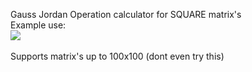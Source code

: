 Gauss Jordan Operation calculator for SQUARE matrix's <br />
Example use:
<br />
![](https://github.com/NickSevostiyanov/Gauss-Jordan-Calculator/blob/main/GaussCalculatorExample.gif)
<br />
<br />
Supports matrix's up to 100x100 (dont even try this)
[](https://github.com/NickSevostiyanov/Gauss-Jordan-Calculator/blob/main/Gauss_9_operations.png)
